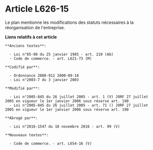 # Article L626-15

Le plan mentionne les modifications des statuts nécessaires à la réorganisation de l'entreprise.

**Liens relatifs à cet article**

	**Anciens textes**:

	  - Loi n°85-98 du 25 janvier 1985 - art. 210 (Ab)
	  - Code de commerce. - art. L621-73 (M)

	**Codifié par**:

	  - Ordonnance 2000-912 2000-09-18
	  - Loi n°2003-7 du 3 janvier 2003

	**Modifié par**:

	  - Loi n°2005-845 du 26 juillet 2005 - art. 1 (V) JORF 27 juillet 2005 en vigueur le 1er janvier 2006 sous réserve art. 190
	  - Loi n°2005-845 du 26 juillet 2005 - art. 71 () JORF 27 juillet 2005 en vigueur le 1er janvier 2006 sous réserve art. 190

	**Abrogé par**:

	  - Loi n°2016-1547 du 18 novembre 2016 - art. 99 (V)

	**Nouveaux textes**:

	  - Code de commerce. - art. L654-16 (V)
